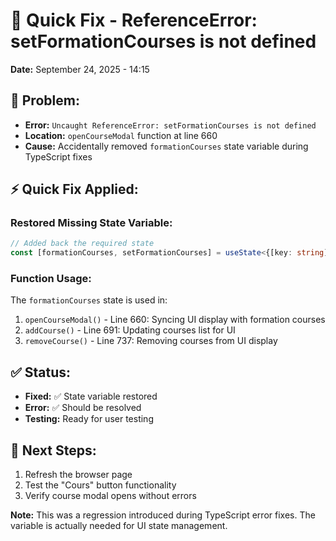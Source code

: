 # 🚨 Quick Fix - ReferenceError: setFormationCourses is not defined

**Date:** September 24, 2025 - 14:15

## 🐛 Problem:
- **Error:** `Uncaught ReferenceError: setFormationCourses is not defined`
- **Location:** `openCourseModal` function at line 660
- **Cause:** Accidentally removed `formationCourses` state variable during TypeScript fixes

## ⚡ Quick Fix Applied:

### Restored Missing State Variable:
```typescript
// Added back the required state
const [formationCourses, setFormationCourses] = useState<{[key: string]: string[]}>({});
```

### Function Usage:
The `formationCourses` state is used in:
1. `openCourseModal()` - Line 660: Syncing UI display with formation courses
2. `addCourse()` - Line 691: Updating courses list for UI
3. `removeCourse()` - Line 737: Removing courses from UI display

## ✅ Status:
- **Fixed:** ✅ State variable restored
- **Error:** ✅ Should be resolved
- **Testing:** Ready for user testing

## 🔄 Next Steps:
1. Refresh the browser page
2. Test the "Cours" button functionality
3. Verify course modal opens without errors

**Note:** This was a regression introduced during TypeScript error fixes. The variable is actually needed for UI state management.
